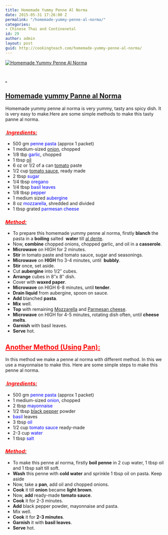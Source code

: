 ```yaml
---
title: Homemade Yummy Penne Al Norma
date: 2015-05-31 17:26:00 Z
permalink: "/homemade-yummy-penne-al-norma/"
categories:
- Chinese Thai and Continenetal
id: 29
author: admin
layout: post
guid: http://cookingteach.com/homemade-yummy-penne-al-norma/
---
```


[![Homemade Yummy Penne Al Norma](http://4.bp.blogspot.com/-0TQRcHV9uII/VWsGKcH8BDI/AAAAAAAAAWM/QPJh_djU2wM/s320/DSC_3461_Penne_alla_Norma-7.jpg "Homemade Yummy Penne Al Norma")](http://4.bp.blogspot.com/-0TQRcHV9uII/VWsGKcH8BDI/AAAAAAAAAWM/QPJh_djU2wM/s1600/DSC_3461_Penne_alla_Norma-7.jpg)

## <span style="text-decoration: underline;"> </span>

## <span style="text-decoration: underline;">Homemade yummy Panne al Norma</span>

Homemade yummy penne al norma is very yummy, tasty ans spicy dish. It is very easy to make.Here are some simple methods to make this tasty panne al norma.

### _<u><span style="color: red;"> Ingredients:</span></u>_

*   500 gm <span style="color: blue;">penne pasta</span> (approx 1 packet)
*   1 medium-sized [onion](http://en.wikipedia.org/wiki/Onion "Onion"), chopped
*   1/8 tbp <span style="color: blue;">garlic</span>, chopped
*   1 tbsp [oil](http://en.wikipedia.org/wiki/Oil "Oil")
*   6 oz or 1/2 of a can [tomato](http://en.wikipedia.org/wiki/Tomato "Tomato") paste
*   1/2 cup [tomato sauce](http://en.wikipedia.org/wiki/Tomato_sauce "Tomato sauce"), ready made
*   2 tbsp <span style="color: blue;">sugar</span>
*   1/4 tbsp <span style="color: blue;">oregano</span>
*   1/4 tbsp <span style="color: blue;">basil leaves</span>
*   1/8 tbsp <span style="color: blue;">pepper</span>
*   1 medium sized <span style="color: blue;">aubergine</span>
*   8 oz <span style="color: blue;">mozzarella</span>, shredded and divided
*   1 tbsp grated <span style="color: blue;">parmesan cheese</span>

### _<u><span style="color: red;">Method:</span></u>_

*   To prepare this homemade yummy penne al norma, firstly **blanch** the pasta in a **boiling** salted  **water** till [al dente](http://en.wikipedia.org/wiki/Al_dente "Al dente").
*   Now, **combine** chopped onions, chopped garlic, and oil in a **casserole**.
*   **Microwave** on HIGH for 2 minutes.
*   **Stir** in tomato paste and tomato sauce, sugar and seasonings.
*   **Microwave** on **HIGH** fro 3-4 minutes, until  **bubbly**.
*   **Stir** once, set aside.
*   Cut **aubergine** into 1/2″ cubes.
*   **Arrange** cubes in 8″x 8″ dish.
*   Cover with **waxed paper**.
*   **Microwave** on HIGH 6-8 minutes, until **tender**.
*   **Drain liquid** from aubergine, spoon on sauce.
*   **Add** blanched **pasta**.
*   **Mix** well.
*   **Top** with remaining [Mozzarella](http://en.wikipedia.org/wiki/Mozzarella "Mozzarella") and [Parmesan cheese](http://en.wikipedia.org/wiki/Parmigiano-Reggiano "Parmigiano-Reggiano").
*   **Microwave** on HIGH for 4-5 minutes, rotating dish often, until **cheese melts**.
*   **Garnish** with basil leaves.
*   **Serve** hot.

## <span style="color: red;"><u>Another Method (Using Pan):</u> </span>

In this method we make a penne al norma with different method. In this we use a mayonnaise to make this. Here are some simple steps to make this penne al norma.

### _<u><span style="color: red;"> Ingredients:</span></u>_

*   500 gm <span style="color: blue;">penne pasta</span> (approx 1 packet)
*   1 medium-sized <span style="color: blue;">onion</span>, chopped
*   2 tbsp <span style="color: blue;">mayonnaise</span>
*   1/2 tbsp [black pepper](http://en.wikipedia.org/wiki/Black_pepper "Black pepper") powder
*   <span style="color: blue;">basil</span> leaves
*   3 tbsp <span style="color: blue;">oil</span>
*   1/2 cup <span style="color: blue;">tomato sauce</span> ready-made
*   2-3 cup <span style="color: blue;">water</span>
*   1 tbsp <span style="color: blue;">salt</span>

### _<u><span style="color: red;">Method:</span></u>_

*   To make this penne al norma, firstly **boil penne** in 2 cup water, 1 tbsp oil and 1 tbsp salt till soft.
*   **Wash** this penne with **cold water** and sprinkle 1 tbsp oil on pasta. Keep aside
*   Now, take a **pan**, add oil and chopped onions.
*   **Cook** it till **onion** became **light brown**.
*   Now, **add** ready-made **tomato sauce**.
*   **Cook** it for 2-3 minutes.
*   **Add** black pepper powder, mayonnaise and pasta.
*   Mix well.
*   **Cook** it for **2-3 minutes**.
*   **Garnish** it with **basil leaves**.
*   **Serve** hot.
